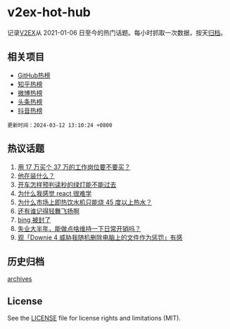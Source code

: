 # v2ex-hot-hub

 记录[V2EX](https://www.v2ex.com/)从 2021-01-06 日至今的热门话题。每小时抓取一次数据，按天[归档](archives)。
 
 ## 相关项目

- [GitHub热榜](https://github.com/lonnyzhang423/github-hot-hub)
- [知乎热榜](https://github.com/lonnyzhang423/zhihu-hot-hub)
- [微博热榜](https://github.com/lonnyzhang423/weibo-hot-hub)
- [头条热榜](https://github.com/lonnyzhang423/toutiao-hot-hub)
- [抖音热榜](https://github.com/lonnyzhang423/douyin-hot-hub)


 `更新时间：2024-03-12 13:10:24 +0800`

## 热议话题

1. [用 17 万买个 37 万的工作岗位要不要买？](https://www.v2ex.com/t/1022556)
1. [他在装什么？](https://www.v2ex.com/t/1022660)
1. [开车怎样预判读秒的绿灯能不能过去](https://www.v2ex.com/t/1022690)
1. [为什么我感觉 react 很难学](https://www.v2ex.com/t/1022611)
1. [为什么市场上即热饮水机只能烧 45 度以上热水？](https://www.v2ex.com/t/1022731)
1. [还有谁记得轻舞飞扬啊](https://www.v2ex.com/t/1022739)
1. [bing 被封了](https://www.v2ex.com/t/1022722)
1. [失业大半年，能做点啥维持一下日常开销吗？](https://www.v2ex.com/t/1022547)
1. [观「Downie 4 威胁我随机删除电脑上的文件作为惩罚」有感](https://www.v2ex.com/t/1022720)

## 历史归档

[archives](archives)

## License

See the [LICENSE](LICENSE) file for license rights and limitations (MIT).

